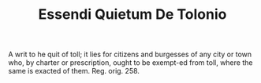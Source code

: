 ---
title: Essendi Quietum De Tolonio
letter: E
permalink: "/definitions/bld-essendi-quietum-de-tolonio.html"
body: A writ to he quit of toll; it lies for citizens and burgesses of any city or
  town who, by charter or prescription, ought to be exempt-ed from toll, where the
  same is exacted of them. Reg. orig. 258.
published_at: '2018-07-07'
source: Black's Law Dictionary 2nd Ed (1910)
layout: post
---